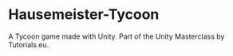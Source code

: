 # Hausemeister-Tycoon
A Tycoon game made with Unity. Part of the Unity Masterclass by Tutorials.eu.
